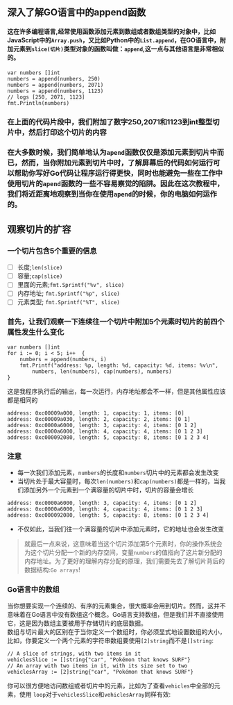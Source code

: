 ## 深入了解GO语言中的append函数
#### 这在许多编程语言,经常使用函数添加元素到数组或者数组类型的对象中，比如JavaScript中的`Array.push`，又比如Python中的`List.append`，在GO语言中，附加元素到`slice(切片)`类型对象的函数叫做：`append`,这一点与其他语言是非常相似的。
```
var numbers []int
numbers = append(numbers, 250)
numbers = append(numbers, 2071)
numbers = append(numbers, 1123)
// logs [250, 2071, 1123]
fmt.Println(numbers)
```
### 在上面的代码片段中，我们附加了数字250,2071和1123到int整型切片中，然后打印这个切片的内容

### 在大多数时候，我们简单地认为`apend`函数仅仅是添加元素到切片中而已，然而，当你附加元素到切片中时，了解屏幕后的代码如何运行可以帮助你写好Go代码让程序运行得更快，同时也能避免一些在工作中使用切片的`apend`函数的一些不容易察觉的陷阱。因此在这次教程中，我们将近距离地观察到当你在使用`apend`的时候，你的电脑如何运作的。
## 观察切片的扩容 
### 一个切片包含5个重要的信息
- [ ] 长度;`len(slice)`
- [ ] 容量;`cap(slice)`
- [ ] 里面的元素;`fmt.Sprintf("%v", slice)`
- [ ] 内存地址; `fmt.Sprintf("%p", slice)`
- [ ] 元素类型; `fmt.Sprintf("%T", slice)`
### 首先，让我们观察一下连续往一个切片中附加5个元素时切片的前四个属性发生什么变化
```
var numbers []int
for i := 0; i < 5; i++  {
    numbers = append(numbers, i)
    fmt.Printf("address: %p, length: %d, capacity: %d, items: %v\n",
        numbers, len(numbers), cap(numbers), numbers)
}
```

这是我程序执行后的输出，每一次运行，内存地址都会不一样，但是其他属性应该都是相同的

```
address: 0xc00009a000, length: 1, capacity: 1, items: [0]
address: 0xc00009a030, length: 2, capacity: 2, items: [0 1]
address: 0xc0000a6000, length: 3, capacity: 4, items: [0 1 2]
address: 0xc0000a6000, length: 4, capacity: 4, items: [0 1 2 3]
address: 0xc000092080, length: 5, capacity: 8, items: [0 1 2 3 4]
```
### 注意
- 每一次我们添加元素，`numbers`的长度和`numbers`切片中的元素都会发生改变
- 当切片处于最大容量时，每次`len(numbers)`和`cap(numbers)`都是一样的，当我们添加另外一个元素到一个满容量的切片中时，切片的容量会增长
```
address: 0xc0000a6000, length: 3, capacity: 4, items: [0 1 2]
address: 0xc0000a6000, length: 4, capacity: 4, items: [0 1 2 3]
address: 0xc000092080, length: 5, capacity: 8, items: [0 1 2 3 4]
```
- 不仅如此，当我们往一个满容量的切片中添加元素时，它的地址也会发生改变
>就最后一点来说，这意味着当这个切片添加第5个元素时，你的操作系统会为这个切片分配一个新的内存空间，变量`numbers`的值指向了这片新分配的内存地址。为了更好的理解内存分配的原理，我们需要先去了解切片背后的数据结构:`Go arrays`!
### Go语言中的数组
当你想要实现一个连续的、有序的元素集合，很大概率会用到切片。然而，这并不意味着在Go语言中没有数组这个概念。Go语言支持数组，但是我们并不直接使用它，这是因为数组主要被用于存储切片的底层数据。<br>
数组与切片最大的区别在于当你定义一个数组时，你必须显式地设置数组的大小，比如，你要定义一个两个元素的字符串数组要使用`[2]string`而不是`[]string`:
```
// A slice of strings, with two items in it
vehiclesSlice := []string{"car", "Pokémon that knows SURF"}
// An array with two items in it, with its size set to two
vehiclesArray := [2]string{"car", "Pokémon that knows SURF"}
```
你可以很方便地访问数组或者切片中的元素，比如为了查看`vehicles`中全部的元素，使用 `loop`对于`vehiclesSlice`和`vehiclesArray`同样有效:

